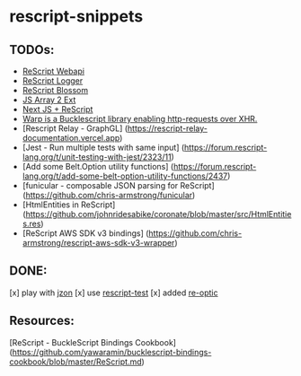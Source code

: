 # rescript-snippets

## TODOs:
* [ReScript Webapi](https://github.com/tinymce/rescript-webapi)
* [ReScript Logger](https://github.com/shakacode/rescript-logger)
* [ReScript Blossom](https://github.com/johnridesabike/rescript-blossom)
* [JS Array 2 Ext](https://github.com/nyinyithann/rescript-js-array2-extension)
* [Next JS + ReScript](https://github.com/ryyppy/rescript-nextjs-template)
* [Warp is a Bucklescript library enabling http-requests over XHR.](https://github.com/eWert-Online/warp)
* [Rescript Relay - GraphGL] (https://rescript-relay-documentation.vercel.app)
* [Jest - Run multiple tests with same input] (https://forum.rescript-lang.org/t/unit-testing-with-jest/2323/11)
* [Add some Belt.Option utility functions] (https://forum.rescript-lang.org/t/add-some-belt-option-utility-functions/2437)
* [funicular - composable JSON parsing for ReScript] (https://github.com/chris-armstrong/funicular)
* [HtmlEntities in ReScript] (https://github.com/johnridesabike/coronate/blob/master/src/HtmlEntities.res)
* [ReScript AWS SDK v3 bindings] (https://github.com/chris-armstrong/rescript-aws-sdk-v3-wrapper)

## DONE:
[x] play with [jzon](https://github.com/nkrkv/jzon)
[x] use [rescript-test](https://github.com/bloodyowl/rescript-test)
[x] added [re-optic](https://github.com/scoville/re-optic)

## Resources:
[ReScript - BuckleScript Bindings Cookbook] (https://github.com/yawaramin/bucklescript-bindings-cookbook/blob/master/ReScript.md)
